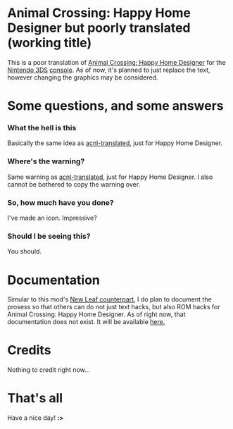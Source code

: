 # Animal Crossing: Happy Home Designer but poorly translated (working title)
This is a poor translation of [Animal Crossing: Happy Home Designer](https://en.wikipedia.org/wiki/Animal_Crossing:_Happy_Home_Designer) for the [Nintendo 3DS](https://en.wikipedia.org/wiki/Nintendo_3DS) [console](https://en.wikipedia.org/wiki/Video_game_console). As of now, it's planned to just replace the text, however changing the graphics may be considered.

# Some questions, and some answers

### What the hell is this
Basically the same idea as [acnl-translated](https://github.com/vilijur/acnl-translated), just for Happy Home Designer.

### Where's the warning?
Same warning as [acnl-translated](https://github.com/vilijur/acnl-translated), just for Happy Home Designer. I also cannot be bothered to copy the warning over.

### So, how much have you done?
I've made an icon. Impressive?

### Should I be seeing this?
You should.

# Documentation
Simular to this mod's [New Leaf counterpart](https://github.com/vilijur/acnl-translated), I do plan to document the prosess so that others can do not just text hacks, but also ROM hacks for Animal Crossing: Happy Home Designer. As of right now, that documentation does not exist. It will be available [here.](https://github.com/vilijur/achhd-translated/wiki)

# Credits
Nothing to credit right now...

# That's all
Have a nice day! **:>**
